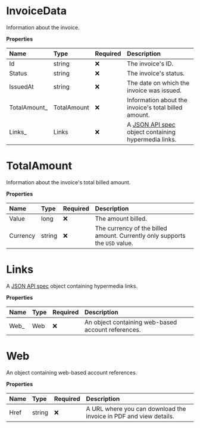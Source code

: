# InvoiceData

Information about the invoice.

**Properties**

| Name          | Type        | Required | Description                                                                                       |
| :------------ | :---------- | :------- | :------------------------------------------------------------------------------------------------ |
| Id            | string      | ❌       | The invoice's ID.                                                                                 |
| Status        | string      | ❌       | The invoice's status.                                                                             |
| IssuedAt      | string      | ❌       | The date on which the invoice was issued.                                                         |
| TotalAmount\_ | TotalAmount | ❌       | Information about the invoice's total billed amount.                                              |
| Links\_       | Links       | ❌       | A [JSON API spec](https://jsonapi.org/format/#document-links) object containing hypermedia links. |

# TotalAmount

Information about the invoice's total billed amount.

**Properties**

| Name     | Type   | Required | Description                                                                 |
| :------- | :----- | :------- | :-------------------------------------------------------------------------- |
| Value    | long   | ❌       | The amount billed.                                                          |
| Currency | string | ❌       | The currency of the billed amount. Currently only supports the `USD` value. |

# Links

A [JSON API spec](https://jsonapi.org/format/#document-links) object containing hypermedia links.

**Properties**

| Name  | Type | Required | Description                                        |
| :---- | :--- | :------- | :------------------------------------------------- |
| Web\_ | Web  | ❌       | An object containing web-based account references. |

# Web

An object containing web-based account references.

**Properties**

| Name | Type   | Required | Description                                                       |
| :--- | :----- | :------- | :---------------------------------------------------------------- |
| Href | string | ❌       | A URL where you can download the invoice in PDF and view details. |

<!-- This file was generated by liblab | https://liblab.com/ -->
